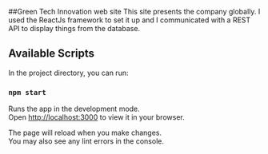 ##Green Tech Innovation web site
This site presents the company globally. I used the ReactJs framework to set it up and I communicated with a REST API to display things from the database.


## Available Scripts

In the project directory, you can run:

### `npm start`

Runs the app in the development mode.\
Open [http://localhost:3000](http://localhost:3000) to view it in your browser.

The page will reload when you make changes.\
You may also see any lint errors in the console.
